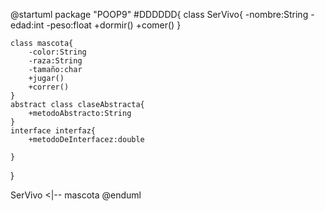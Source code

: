 @startuml
package "POOP9" #DDDDDD{
    class SerVivo{
        -nombre:String
        -edad:int
        -peso:float
        +dormir()
        +comer()
    }

    class mascota{
        -color:String
        -raza:String
        -tamaño:char
        +jugar()
        +correr()
    }
    abstract class claseAbstracta{
        +metodoAbstracto:String
    }
    interface interfaz{
        +metodoDeInterfacez:double

    }
}


SerVivo <|-- mascota
@enduml